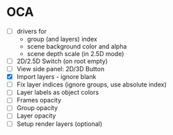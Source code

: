 # OCA

- [ ] drivers for
    - group (and layers) index
    - scene background color and alpha
    - scene depth scale (in 2.5D mode)
- [ ] 2D/2.5D Switch (on root empty)
- [ ] View side panel: 2D/3D Button
- [x] Import layers - ignore blank
- [ ] Fix layer indices (ignore groups, use absolute index)
- [ ] Layer labels as object colors
- [ ] Frames opacity
- [ ] Group opacity
- [ ] Layer opacity
- [ ] Setup render layers (optional)